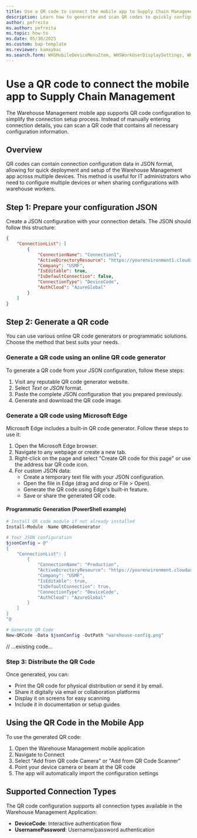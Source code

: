 ```yaml
---
title: Use a QR code to connect the mobile app to Supply Chain Management
description: Learn how to generate and scan QR codes to quickly configure the Warehouse Management mobile app
author: pefreita
ms.author: pefreita
ms.topic: how-to
ms.date: 05/30/2025
ms.custom: bap-template
ms.reviewer: kamaybac
ms.search.form: WHSMobileDeviceMenuItem, WHSWorkUserDisplaySettings, WHSMobileAppInstallation, WHSMobileDeviceUser, WHSMobileDeviceConfiguration, WHSRFMenuItemTable, WHSParameters, WHSMobileDeviceMenuItemConfiguration, WHSMobileDeviceConnectionSettings, WHSUserSettings, SysAADClientTable, WHSMobileDeviceQRCode, WHSConnectionConfiguration
---
```


# Use a QR code to connect the mobile app to Supply Chain Management

The Warehouse Management mobile app supports QR code configuration to simplify the connection setup process. Instead of manually entering connection details, you can scan a QR code that contains all necessary configuration information.

## Overview

QR codes can contain connection configuration data in JSON format, allowing for quick deployment and setup of the Warehouse Management app across multiple devices. This method is useful for IT administrators who need to configure multiple devices or when sharing configurations with warehouse workers.

## Step 1: Prepare your configuration JSON

Create a JSON configuration with your connection details. The JSON should follow this structure:

```json
{
    "ConnectionList": [
        {
            "ConnectionName": "Connection1",
            "ActiveDirectoryResource": "https://yourenvironment1.cloudax.dynamics.com",
            "Company": "USMF",
            "IsEditable": true,
            "IsDefaultConnection": false,
            "ConnectionType": "DeviceCode",
            "AuthCloud": "AzureGlobal"
        }
    ]
}
```

## Step 2: Generate a QR code

You can use various online QR code generators or programmatic solutions. Choose the method that best suits your needs.

### Generate a QR code using an online QR code generator

To generate a QR code from your JSON configuration, follow these steps:

1. Visit any reputable QR code generator website.
1. Select *Text* or *JSON* format.
1. Paste the complete JSON configuration that you prepared previously.
1. Generate and download the QR code image.

### Generate a QR code using Microsoft Edge

Microsoft Edge includes a built-in QR code generator. Follow these steps to use it:

1. Open the Microsoft Edge browser.
2. Navigate to any webpage or create a new tab.
3. Right-click on the page and select "Create QR code for this page" or use the address bar QR code icon.
4. For custom JSON data:
   - Create a temporary text file with your JSON configuration.
   - Open the file in Edge (drag and drop or File > Open).
   - Generate the QR code using Edge's built-in feature.
   - Save or share the generated QR code.

#### Programmatic Generation (PowerShell example)

```powershell
# Install QR code module if not already installed
Install-Module -Name QRCodeGenerator

# Your JSON configuration
$jsonConfig = @"
{
    "ConnectionList": [
        {
            "ConnectionName": "Production",
            "ActiveDirectoryResource": "https://yourenvironment.cloudax.dynamics.com",
            "Company": "USMF",
            "IsEditable": true,
            "IsDefaultConnection": true,
            "ConnectionType": "DeviceCode",
            "AuthCloud": "AzureGlobal"
        }
    ]
}
"@

# Generate QR Code
New-QRCode -Data $jsonConfig -OutPath "warehouse-config.png"
```

// ...existing code...

### Step 3: Distribute the QR Code

Once generated, you can:

- Print the QR code for physical distribution or send it by email.
- Share it digitally via email or collaboration platforms
- Display it on screens for easy scanning
- Include it in documentation or setup guides

## Using the QR Code in the Mobile App

To use the generated QR code:

1. Open the Warehouse Management mobile application
2. Navigate to Connect
3. Select "Add from QR code Camera" or "Add from QR Code Scanner"
4. Point your device camera or beam at the QR code
5. The app will automatically import the configuration settings

## Supported Connection Types

The QR code configuration supports all connection types available in the Warehouse Management Application:

- **DeviceCode**: Interactive authentication flow
- **UsernamePassword**: Username/password authentication
